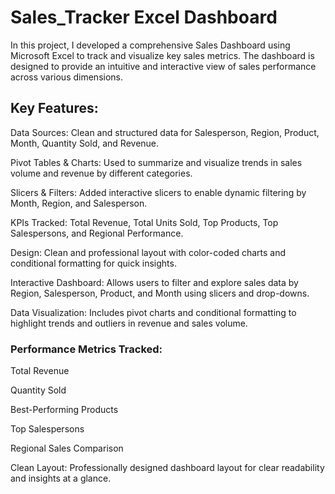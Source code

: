 # Sales_Tracker Excel Dashboard
In this project, I developed a comprehensive Sales Dashboard using Microsoft Excel to track and visualize key sales metrics. The dashboard is designed to provide an intuitive and interactive view of sales performance across various dimensions.


## Key Features:

Data Sources: Clean and structured data for Salesperson, Region, Product, Month, Quantity Sold, and Revenue.

Pivot Tables & Charts: Used to summarize and visualize trends in sales volume and revenue by different categories.

Slicers & Filters: Added interactive slicers to enable dynamic filtering by Month, Region, and Salesperson.

KPIs Tracked: Total Revenue, Total Units Sold, Top Products, Top Salespersons, and Regional Performance.

Design: Clean and professional layout with color-coded charts and conditional formatting for quick insights.


Interactive Dashboard: Allows users to filter and explore sales data by Region, Salesperson, Product, and Month using slicers and drop-downs.

Data Visualization: Includes pivot charts and conditional formatting to highlight trends and outliers in revenue and sales volume.

### Performance Metrics Tracked:

Total Revenue

Quantity Sold

Best-Performing Products

Top Salespersons

Regional Sales Comparison

Clean Layout: Professionally designed dashboard layout for clear readability and insights at a glance.
